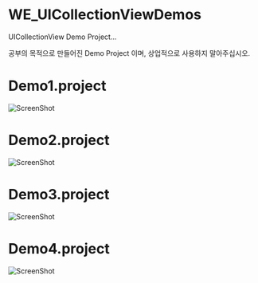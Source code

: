 WE_UICollectionViewDemos
========================

UICollectionView Demo Project...

공부의 목적으로 만들어진 Demo Project 이며, 상업적으로 사용하지 말아주십시오.

Demo1.project
========================
![ScreenShot](http://postfiles11.naver.net/20140310_106/xodhks_0113_1394433112628HP7aY_PNG/_2014-03-10__3.31.34.png?type=w2)

Demo2.project
========================
![ScreenShot](http://postfiles16.naver.net/20140310_31/xodhks_0113_1394434834376I2k0L_PNG/_2014-03-10__3.58.04.png?type=w2)

Demo3.project
========================
![ScreenShot](http://postfiles11.naver.net/20140310_122/xodhks_0113_1394437363920yQrGR_PNG/_2014-03-10__4.42.19.png?type=w2)

Demo4.project
========================
![ScreenShot](http://postfiles11.naver.net/20140310_74/xodhks_0113_1394438141896TXeC4_PNG/_2014-03-10__4.52.25.png?type=w2)
